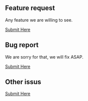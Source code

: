## Feature request
Any feature we are willing to see.

[Submit Here](https://github.com/LotsDesign/issues/issues/new?assignees=&labels=&template=bug_report.md&title=)



## Bug report
We are sorry for that, we will fix ASAP.

[Submit Here](https://github.com/LotsDesign/issues/issues/new?assignees=&labels=&template=bug_report.md&title=) 

## Other issus
[Submit Here](https://github.com/LotsDesign/issues/issues/new) 
